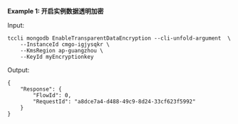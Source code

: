 **Example 1: 开启实例数据透明加密**



Input: 

```
tccli mongodb EnableTransparentDataEncryption --cli-unfold-argument  \
    --InstanceId cmgo-igjysqkr \
    --KmsRegion ap-guangzhou \
    --KeyId myEncryptionkey
```

Output: 
```
{
    "Response": {
        "FlowId": 0,
        "RequestId": "a8dce7a4-d488-49c9-8d24-33cf623f5992"
    }
}
```

